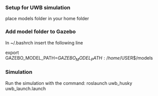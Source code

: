 ### Setup for UWB simulation
place models folder in your home folder 

### Add model folder to Gazebo
In  ~/.bashrch insert the following line

export GAZEBO_MODEL_PATH=$GAZEBO_MODEL_PATH:/home/$USER$/models

### Simulation
Run the simulation with the command:
roslaunch uwb_husky uwb_launch.launch 
